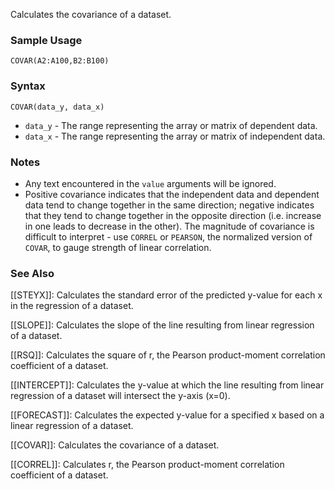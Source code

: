 Calculates the covariance of a dataset.

### Sample Usage

`COVAR(A2:A100,B2:B100)`

### Syntax

`COVAR(data_y, data_x)`

* `data_y` - The range representing the array or matrix of dependent data.
* `data_x` - The range representing the array or matrix of independent data.

### Notes

* Any text encountered in the `value` arguments will be ignored.
* Positive covariance indicates that the independent data and dependent data tend to change together in the same direction; negative indicates that they tend to change together in the opposite direction (i.e. increase in one leads to decrease in the other). The magnitude of covariance is difficult to interpret - use `CORREL` or `PEARSON`, the normalized version of `COVAR`, to gauge strength of linear correlation.

### See Also

[[STEYX]]: Calculates the standard error of the predicted y-value for each x in the regression of a dataset.

[[SLOPE]]: Calculates the slope of the line resulting from linear regression of a dataset.

[[RSQ]]: Calculates the square of r, the Pearson product-moment correlation coefficient of a dataset.

[[INTERCEPT]]: Calculates the y-value at which the line resulting from linear regression of a dataset will intersect the y-axis (x=0).

[[FORECAST]]: Calculates the expected y-value for a specified x based on a linear regression of a dataset.

[[COVAR]]: Calculates the covariance of a dataset.

[[CORREL]]: Calculates r, the Pearson product-moment correlation coefficient of a dataset.
